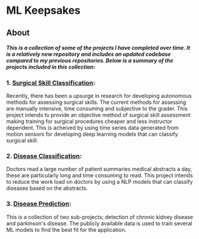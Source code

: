 # ML Keepsakes
## About
##### This is a collection of some of the projects I have completed over time. It is a relatively new repository and includes an updated codebase compared to my previous repositories. Below is a summary of the projects included in this collection:

### 1. [Surgical Skill Classification](https://github.com/niharnsheth/ml_keepsakes/tree/master/surgical_skill_classification):
Recently, there has been a upsurge in research for developing autonomous methods for assessing surgical skills. The current methods for assessing are manually intensive, time consuming and subjective to the grader. This project intends to provide an objective method of surgical skill assessment making training for surgical procedures cheaper and less instructor dependent. This is acheived by using time series data generated from motion sensors for developing deep learning models that can classify surgical skill. 

### 2. [Disease Classification](https://github.com/niharnsheth/ml_keepsakes/tree/master/disease_classification/using_medical_text):
Doctors read a large number of patient summaries medical abstracts a day, these are particularly long and time consuming to read. This project intends to reduce the work load on doctors by using a NLP models that can classify diseases based on the abstracts. 
    
### 3. [Disease Prediction](https://github.com/niharnsheth/ml_keepsakes/tree/master/disease_prediction):
This is a collection of two sub-projects; detection of chronic kidney disease and parkinson's disease. The publicly available data is used to train several ML models to find the best fit for the application.  
